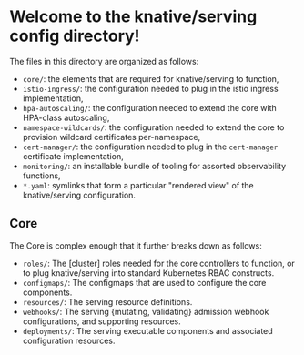 # Welcome to the knative/serving config directory!

The files in this directory are organized as follows:

- `core/`: the elements that are required for knative/serving to function,
- `istio-ingress/`: the configuration needed to plug in the istio ingress
  implementation,
- `hpa-autoscaling/`: the configuration needed to extend the core with HPA-class
  autoscaling,
- `namespace-wildcards/`: the configuration needed to extend the core to
  provision wildcard certificates per-namespace,
- `cert-manager/`: the configuration needed to plug in the `cert-manager`
  certificate implementation,
- `monitoring/`: an installable bundle of tooling for assorted observability
  functions,
- `*.yaml`: symlinks that form a particular "rendered view" of the
  knative/serving configuration.

## Core

The Core is complex enough that it further breaks down as follows:

- `roles/`: The [cluster] roles needed for the core controllers to function, or
  to plug knative/serving into standard Kubernetes RBAC constructs.
- `configmaps/`: The configmaps that are used to configure the core components.
- `resources/`: The serving resource definitions.
- `webhooks/`: The serving {mutating, validating} admission webhook
  configurations, and supporting resources.
- `deployments/`: The serving executable components and associated configuration
  resources.
